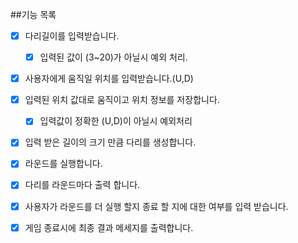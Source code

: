 ##기능 목록

- [x] 다리길이를 입력받습니다.
    - [x] 입력된 값이 (3~20)가 아닐시 예외 처리.
  
- [x] 사용자에게 움직일 위치를 입력받습니다.(U,D)
- [x] 입력된 위치 값대로 움직이고 위치 정보를 저장합니다. 
  - [x] 입력값이 정확한 (U,D)이 아닐시 예외처리 

- [x] 입력 받은 길이의 크기 만큼 다리를 생성합니다.

- [x] 라운드를 실행합니다.
- [x] 다리를 라운드마다 출력 합니다.
- [x] 사용자가 라운드를 더 실행 할지 종료 할 지에 대한 여부를 입력 받습니다.
- [x] 게임 종료시에 최종 결과 메세지를 출력합니다.